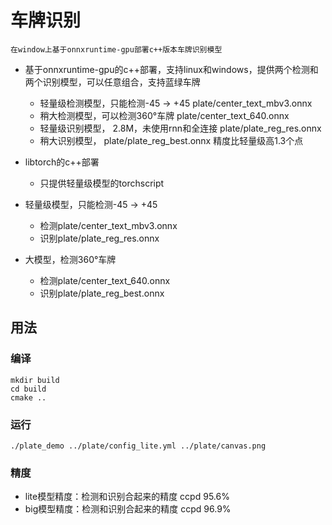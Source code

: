 # 车牌识别
    在window上基于onnxruntime-gpu部署c++版本车牌识别模型

+ 基于onnxruntime-gpu的c++部署，支持linux和windows，提供两个检测和两个识别模型，可以任意组合，支持蓝绿车牌
    - 轻量级检测模型，只能检测-45 -> +45 plate/center_text_mbv3.onnx
    - 稍大检测模型，可以检测360°车牌 plate/center_text_640.onnx
    - 轻量级识别模型， 2.8M，未使用rnn和全连接 plate/plate_reg_res.onnx
    - 稍大识别模型， plate/plate_reg_best.onnx 精度比轻量级高1.3个点
+ libtorch的c++部署
    - 只提供轻量级模型的torchscript

+ 轻量级模型，只能检测-45 -> +45
    - 检测plate/center_text_mbv3.onnx
    - 识别plate/plate_reg_res.onnx

+ 大模型，检测360°车牌
    - 检测plate/center_text_640.onnx
    - 识别plate/plate_reg_best.onnx

## 用法
### 编译
```
mkdir build
cd build
cmake ..
```
### 运行
```
./plate_demo ../plate/config_lite.yml ../plate/canvas.png
```
### 精度
+ lite模型精度：检测和识别合起来的精度 ccpd 95.6%
+ big模型精度：检测和识别合起来的精度 ccpd 96.9%